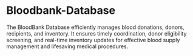 # Bloodbank-Database
The BloodBank Database efficiently manages blood donations, donors, recipients, and inventory. It ensures timely coordination, donor eligibility screening, and real-time inventory updates for effective blood supply management and lifesaving medical procedures.
